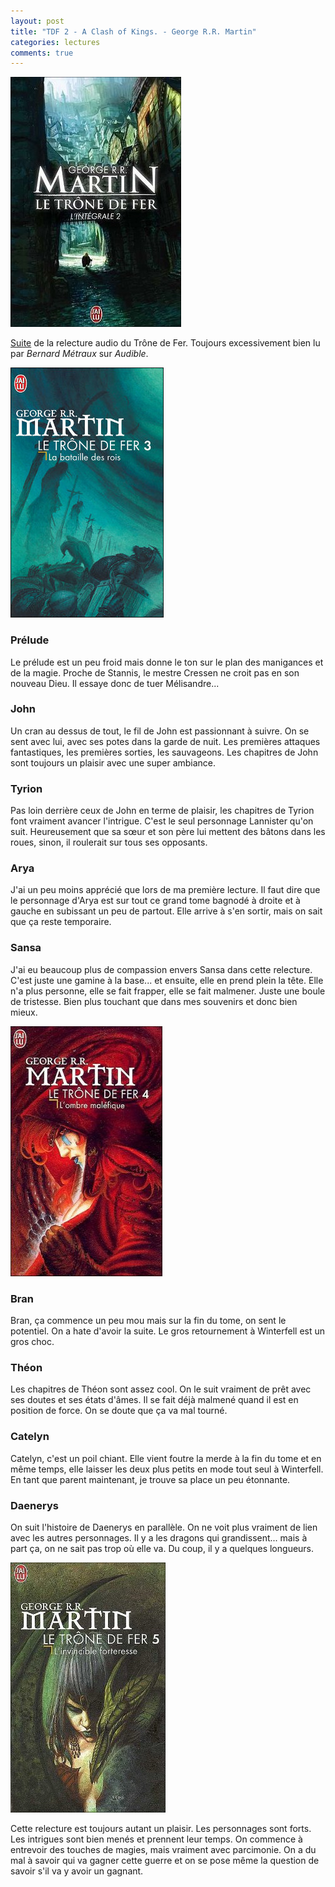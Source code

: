 ```yaml
---
layout: post
title: "TDF 2 - A Clash of Kings. - George R.R. Martin"
categories: lectures
comments: true
---
```


![moutons](https://github.com/homeostasie/bouquins/raw/master/_pics/lv/martin_george-raymond-richard/tdf-2.jpg)

[Suite](https://homeostasie.github.io/bouquins/George-R.-R.-Martin_TDF1-A-Game-of-Thrones/) de la relecture audio du Trône de Fer. Toujours excessivement bien lu par *Bernard Métraux* sur *Audible*.




![moutons](https://github.com/homeostasie/bouquins/raw/master/_pics/lv/martin_george-raymond-richard/tdf-2_3.jpg)

### Prélude

Le prélude est un peu froid mais donne le ton sur le plan des manigances et de la magie. Proche de Stannis, le mestre Cressen ne croit pas en son nouveau Dieu. Il essaye donc de tuer Mélisandre... 

### John

Un cran au dessus de tout, le fil de John est passionnant à suivre. On se sent avec lui, avec ses potes dans la garde de nuit. Les premières attaques fantastiques, les premières sorties, les sauvageons. Les chapitres de John sont toujours un plaisir avec une super ambiance.

### Tyrion

Pas loin derrière ceux de John en terme de plaisir, les chapitres de Tyrion font vraiment avancer l'intrigue. C'est le seul personnage Lannister qu'on suit. Heureusement que sa sœur et son père lui mettent des bâtons dans les roues, sinon, il roulerait sur tous ses opposants. 

### Arya

J'ai un peu moins apprécié que lors de ma première lecture. Il faut dire que le personnage d'Arya est sur tout ce grand tome bagnodé à droite et à gauche en subissant un peu de partout. Elle arrive à s'en sortir, mais on sait que ça reste temporaire. 

### Sansa

J'ai eu beaucoup plus de compassion envers Sansa dans cette relecture. C'est juste une gamine à la base... et ensuite, elle en prend plein la tête. Elle n'a plus personne, elle se fait frapper, elle se fait malmener. Juste une boule de tristesse. Bien plus touchant que dans mes souvenirs et donc bien mieux.

![moutons](https://github.com/homeostasie/bouquins/raw/master/_pics/lv/martin_george-raymond-richard/tdf-2_4.jpg)

### Bran

Bran, ça commence un peu mou mais sur la fin du tome, on sent le potentiel. On a hate d'avoir la suite. Le gros retournement à Winterfell est un gros choc. 

### Théon 

Les chapitres de Théon sont assez cool. On le suit vraiment de prêt avec ses doutes et ses états d'âmes. Il se fait déjà malmené quand il est en position de force. On se doute que ça va mal tourné. 

### Catelyn

Catelyn, c'est un poil chiant. Elle vient foutre la merde à la fin du tome et en même temps, elle laisser les deux plus petits en mode tout seul à Winterfell. En tant que parent maintenant, je trouve sa place un peu étonnante.

### Daenerys

On suit l'histoire de Daenerys en parallèle. On ne voit plus vraiment de lien avec les autres personnages. Il y a les dragons qui grandissent... mais à part ça, on ne sait pas trop où elle va. Du coup, il y a quelques longueurs. 

![moutons](https://github.com/homeostasie/bouquins/raw/master/_pics/lv/martin_george-raymond-richard/tdf-2_5.jpg)


Cette relecture est toujours autant un plaisir. Les personnages sont forts. Les intrigues sont bien menés et prennent leur temps. On commence à entrevoir des touches de magies, mais vraiment avec parcimonie. On a du mal à savoir qui va gagner cette guerre et on se pose même la question de savoir s'il va y avoir un gagnant.